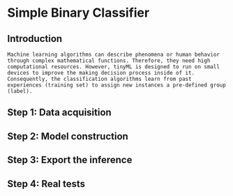 # Simple Binary Classifier #

## Introduction ##
```
Machine learning algorithms can describe phenomena or human behavior through complex mathematical functions. Therefore, they need high computational resources. However, tinyML is designed to run on small devices to improve the making decision process inside of it. Consequently, the classification algorithms learn from past experiences (training set) to assign new instances a pre-defined group (label). 
```
## Step 1: Data acquisition ##
## Step 2: Model construction ##
## Step 3: Export the inference ## 
## Step 4: Real tests ## 
